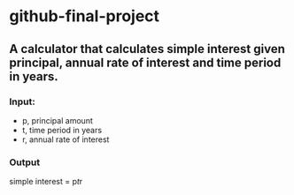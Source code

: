 # github-final-project

## A calculator that calculates simple interest given principal, annual rate of interest and time period in years.
### Input:
  - p, principal amount
  - t, time period in years
  - r, annual rate of interest
### Output
   simple interest = p*t*r
